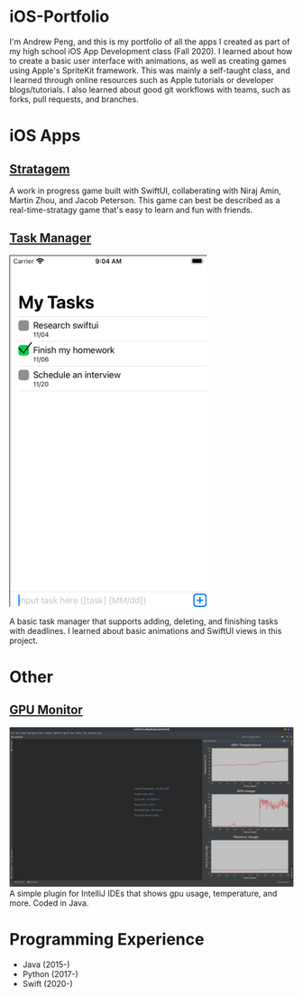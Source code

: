 # iOS-Portfolio
I'm Andrew Peng, and this is my portfolio of all the apps I created as part of my high school iOS App Development class (Fall 2020). I learned about how to create a basic user interface with animations, as well as creating games using Apple's SpriteKit framework. This was mainly a self-taught class, and I learned through online resources such as Apple tutorials or developer blogs/tutorials. I also learned about good git workflows with teams, such as forks, pull requests, and branches.

# iOS Apps
## [Stratagem](https://github.com/Stratagem-Studios/Stratagem)
A work in progress game built with SwiftUI, collaberating with Niraj Amin, Martin Zhou, and Jacob Peterson. This game can best be described as a real-time-stratagy game that's easy to learn and fun with friends.

## [Task Manager](https://github.com/andrewpeng02/task-manager-swiftUI/)
![](https://github.com/EPCompSci/portfolio-2020-andrewpeng02/blob/master/Task%20Manager.png)

A basic task manager that supports adding, deleting, and finishing tasks with deadlines. I learned about basic animations and SwiftUI views in this project.

# Other
## [GPU Monitor](https://github.com/andrewpeng02/gpu-monitor-plugin)
![](https://github.com/andrewpeng02/gpu-monitor-plugin/blob/master/gpu-monitor-graphs.png)
A simple plugin for IntelliJ IDEs that shows gpu usage, temperature, and more. Coded in Java. 

# Programming Experience
- Java (2015-)
- Python (2017-)
- Swift (2020-)

